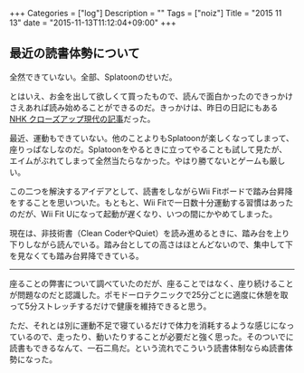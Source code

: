 +++
Categories = ["log"]
Description = ""
Tags = ["noiz"]
Title = "2015 11 13"
date = "2015-11-13T11:12:04+09:00"
+++

## 最近の読書体勢について
全然できていない。全部、Splatoonのせいだ。

とはいえ、お金を出して欲しくて買ったもので、読んで面白かったのできっかけさえあれば読み始めることができるのだ。きっかけは、昨日の日記にもある[NHK クローズアップ現代の記事](http://www.nhk.or.jp/gendai/kiroku/detail02_3731_all.html)だった。

最近、運動もできていない。他のことよりもSplatoonが楽しくなってしまって、座りっぱなしなのだ。Splatoonをやるときに立ってやることも試して見たが、エイムがぶれてしまって全然当たらなかった。やはり勝てないとゲームも厳しい。

この二つを解決するアイデアとして、読書をしながらWii Fitボードで踏み台昇降をすることを思いついた。もともと、Wii Fitで一日数十分運動する習慣はあったのだが、Wii Fit Uになって起動が遅くなり、いつの間にかやめてしまった。

現在は、非技術書（Clean CoderやQuiet）を読み進めるときに、踏み台を上り下りしながら読んでいる。踏み台としての高さはほとんどないので、集中して下を見なくても踏み台昇降できている。

----

座ることの弊害について調べていたのだが、座ることではなく、座り続けることが問題なのだと認識した。ポモドーロテクニックで25分ごとに適度に休憩を取って5分ストレッチするだけで健康を維持できると思う。

ただ、それとは別に運動不足で寝ているだけで体力を消耗するような感じになっているので、走ったり、動いたりすることが必要だと強く思った。そのついでに読書もできるなんて、一石二鳥だ。という流れでこういう読書体制ならぬ読書体勢になった。